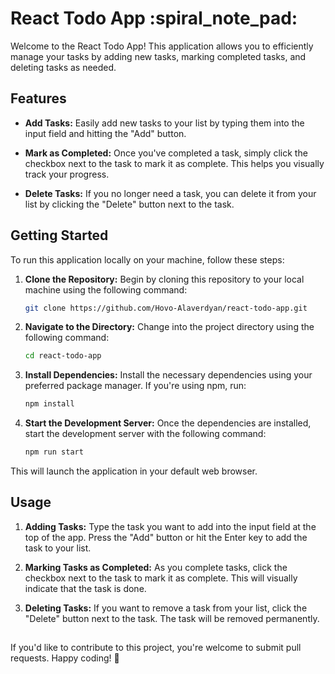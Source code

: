# React Todo App :spiral_note_pad:

Welcome to the React Todo App! This application allows you to efficiently manage your tasks by adding new tasks, marking completed tasks, and deleting tasks as needed.

## Features

+ **Add Tasks:** Easily add new tasks to your list by typing them into the input field and hitting the "Add" button.

+ **Mark as Completed:** Once you've completed a task, simply click the checkbox next to the task to mark it as complete. This helps you visually track your progress.

+ **Delete Tasks:** If you no longer need a task, you can delete it from your list by clicking the "Delete" button next to the task.

## Getting Started

To run this application locally on your machine, follow these steps:

1. **Clone the Repository:** Begin by cloning this repository to your local machine using the following command:
    ```bash
    git clone https://github.com/Hovo-Alaverdyan/react-todo-app.git

2. **Navigate to the Directory:** Change into the project directory using the following command:
    ```bash
    cd react-todo-app

3. **Install Dependencies:** Install the necessary dependencies using your preferred package manager. If you're using npm, run:
    ```bash
    npm install

4. **Start the Development Server:** Once the dependencies are installed, start the development server with the following command:
    ```bash
    npm run start

This will launch the application in your default web browser.

## Usage
1. **Adding Tasks:** Type the task you want to add into the input field at the top of the app. Press the "Add" button or hit the Enter key to add the task to your list.

2. **Marking Tasks as Completed:** As you complete tasks, click the checkbox next to the task to mark it as complete. This will visually indicate that the task is done.

3. **Deleting Tasks:** If you want to remove a task from your list, click the "Delete" button next to the task. The task will be removed permanently.


##

If you'd like to contribute to this project, you're welcome to submit pull requests. Happy coding! 🚀



